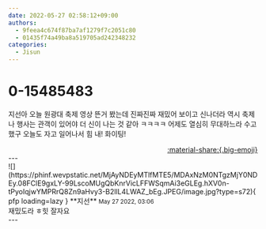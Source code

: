 ```yaml
---
date: 2022-05-27 02:58:12+09:00
authors:
  - 9feea4c674f87ba7af1279f7c2051c80
  - 01435f74a49ba8a519705ad242348232
categories:
  - Jisun
---
```


# 0-15485483

<div class="post-container" markdown="1">
<div class="content-container md-sidebar__scrollwrap" markdown="1">

지선아 오늘 원광대 축제 영상 뜬거 봤는데 진짜진짜 재밌어 보이고 신나더라 역시 축제나 행사는 관객이 있어야 더 신이 나는 것 같아 ㅋㅋㅋㅋ 어제도 열심히 무대하느라 수고했구 오늘도 자고 일어나서 힘 내! 화이팅!

</div>
</div>

<div style="text-align: right;" markdown="1">
<a href="https://weverse.io/fromis9/fanpost/0-15485483" style="text-align: right;">:material-share:{.big-emoji}</a>
</div>
---

<div class="comments-container md-sidebar__scrollwrap" markdown="1">
<div class="comment" markdown="1">
<div class='id-container' markdown="1">
![](https://phinf.wevpstatic.net/MjAyNDEyMTlfMTE5/MDAxNzM0NTgzMjY0NDEy.08FClE9gxLY-99LscoMUgQbKnrVicLFFWSqmAi3eGLEg.hXV0n-tPyoIqjwYMPRrQ8Zn9aHvy3-B2llL4LWAZ_bEg.JPEG/image.jpg?type=s72){ pfp loading=lazy }
**<span class="artist">지선</span>** <small>May 27 2022, 03:06</small><br>
</div>
<div class='comment-body' markdown="1">
재밌도라 ㅎ힛 잘자요
</div>
</div>
</div>
---
